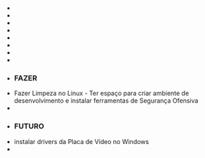 -
-
-
-
-
-
-
-
- ### **FAZER**
- Fazer Limpeza no Linux - Ter espaço para criar ambiente de desenvolvimento e instalar ferramentas de Segurança Ofensiva
-
- ### **FUTURO**
- instalar drivers da Placa de Vídeo no Windows
-